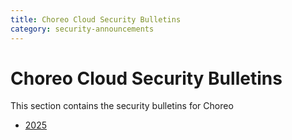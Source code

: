 ```yaml
---
title: Choreo Cloud Security Bulletins
category: security-announcements
---
```


# Choreo Cloud Security Bulletins

This section contains the security bulletins for Choreo

* [2025]({{#base_path#}}/security-announcements/cloud-security-bulletins/choreo/2025/)

